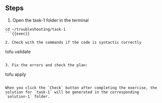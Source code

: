 ## Steps

1. Open the task-1 folder in the terminal

```
cd ~/troubleshooting/task-1
```{{exec}}

2. Check with the commands if the code is syntactic correctly

```
tofu validate
```{{exec}}

3. Fix the errors and check the plan:

```
tofu apply
```{{exec}}

When you click the `Check` button after completing the exercise, the solution for `task-1` will be generated in the corresponding `solution-1` folder.
